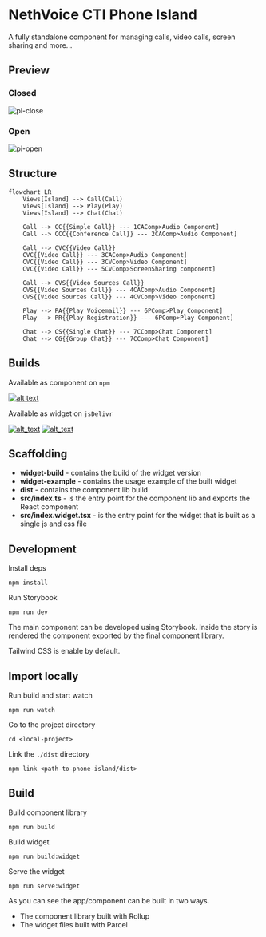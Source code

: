 # NethVoice CTI Phone Island
A fully standalone component for managing calls, video calls, screen sharing and more...

## Preview
### Closed
![pi-close](https://user-images.githubusercontent.com/6152486/205046804-98037726-7b2a-408b-b247-7053f0fc08e0.png)

### Open
![pi-open](https://user-images.githubusercontent.com/6152486/205046912-e32d81ad-781e-4985-bb35-397be675b4b7.png)


## Structure
```mermaid
flowchart LR
    Views[Island] --> Call(Call)
    Views[Island] --> Play(Play)
    Views[Island] --> Chat(Chat)

    Call --> CC{{Simple Call}} --- 1CAComp>Audio Component]
    Call --> CCC{{Conference Call}} --- 2CAComp>Audio Component]

    Call --> CVC{{Video Call}}
    CVC{{Video Call}} --- 3CAComp>Audio Component]
    CVC{{Video Call}} --- 3CVComp>Video Component]
    CVC{{Video Call}} --- 5CVComp>ScreenSharing component]

    Call --> CVS{{Video Sources Call}}
    CVS{{Video Sources Call}} --- 4CAComp>Audio Component]
    CVS{{Video Sources Call}} --- 4CVComp>Video component]

    Play --> PA{{Play Voicemail}} --- 6PComp>Play Component]
    Play --> PR{{Play Registration}} --- 6PComp>Play Component]

    Chat --> CS{{Single Chat}} --- 7CComp>Chat Component]
    Chat --> CG{{Group Chat}} --- 7CComp>Chat Component]
```

## Builds
Available as component on `npm`

[![alt text](https://img.shields.io/npm/dw/@nethesis/phone-island?label=npm&color=red&style=for-the-badge)](https://www.npmjs.com/package/@nethesis/phone-island)

Available as widget on `jsDelivr`

[![alt_text](https://img.shields.io/jsdelivr/gh/hw/nethesis/phone-island?label=jsdelivr-js&style=for-the-badge)](https://cdn.jsdelivr.net/gh/nethesis/phone-island/dist-widget/index.widget.js)
[![alt_text](https://img.shields.io/jsdelivr/gh/hw/nethesis/phone-island?label=jsdelivr-css&color=blue&style=for-the-badge)](https://cdn.jsdelivr.net/gh/nethesis/phone-island/dist-widget/index.widget.css)

## Scaffolding

- **widget-build** - contains the build of the widget version
- **widget-example** - contains the usage example of the built widget
- **dist** - contains the component lib build
- **src/index.ts** - is the entry point for the component lib and exports the React component
- **src/index.widget.tsx** - is the entry point for the widget that is built as a single js and css file

## Development

Install deps
```
npm install
```

Run Storybook
```
npm run dev
```
The main component can be developed using Storybook. Inside the story is rendered the component exported by the final component library.

Tailwind CSS is enable by default.

## Import locally

Run build and start watch

```
npm run watch
```

Go to the project directory

```
cd <local-project>
```

Link the ```./dist``` directory

```
npm link <path-to-phone-island/dist>
```

## Build

Build component library

```
npm run build
```
Build widget
```
npm run build:widget
```
Serve the widget
```
npm run serve:widget
```

As you can see the app/component can be built in two ways.

- The component library built with Rollup
- The widget files built with Parcel

